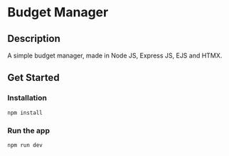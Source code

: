 # Budget Manager

## Description

A simple budget manager, made in Node JS, Express JS, EJS and HTMX.

## Get Started

### Installation

```
npm install
```

### Run the app

```
npm run dev
```
